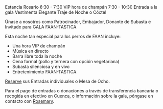Estancia Rosario
6:30 - 7:30 VIP hora de champán
7:30 - 10:30 Entrada a la gala
Vestimenta Elegante Traje de Noche o Cóctel

Únase a nosotros como Patrocinador, Embajador, Donante de Subasta e Invitado para GALA FAAN-TASTICA

Esta noche tan especial para los perros de FAAN incluye:

- Una hora VIP de champán
- Música en directo
- Barra libre toda la noche
- Cena formal (pollo y ternera con opción vegetariana)
- Subasta silenciosa y en vivo
- Entretenimiento FAAN-TASTICA

[Reserve](https://amicicannis1.ddock.gives/?givingPageId=e2d53e73-039f-4b81-acf7-5632a0c753e4) sus Entradas individuales o Mesa de Ocho.

Para el pago de entradas o donaciones a través de transferencia bancaria o recogida en efectivo en Cuenca, o información sobre la gala, póngase en contacto con [Rosemary](mail-link).